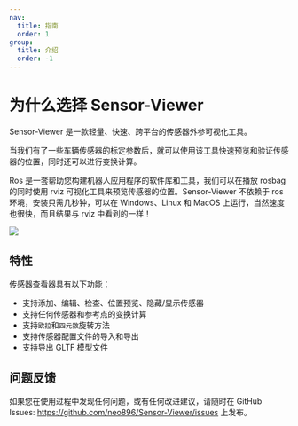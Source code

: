 ```yaml
---
nav:
  title: 指南
  order: 1
group:
  title: 介绍
  order: -1
---
```


# 为什么选择 Sensor-Viewer

Sensor-Viewer 是一款轻量、快速、跨平台的传感器外参可视化工具。

当我们有了一些车辆传感器的标定参数后，就可以使用该工具快速预览和验证传感器的位置，同时还可以进行变换计算。

Ros 是一套帮助您构建机器人应用程序的软件库和工具，我们可以在播放 rosbag 的同时使用 rviz 可视化工具来预览传感器的位置。Sensor-Viewer 不依赖于 ros 环境，安装只需几秒钟，可以在 Windows、Linux 和 MacOS 上运行，当然速度也很快，而且结果与 rviz 中看到的一样！

<img src='/Sensor-Viewer-Doc/showcase-cn.png'>

## 特性

传感器查看器具有以下功能：

- 支持添加、编辑、检查、位置预览、隐藏/显示传感器
- 支持任何传感器和参考点的变换计算
- 支持`欧拉`和`四元数`旋转方法
- 支持传感器配置文件的导入和导出
- 支持导出 GLTF 模型文件

## 问题反馈

如果您在使用过程中发现任何问题，或有任何改进建议，请随时在 GitHub Issues: https://github.com/neo896/Sensor-Viewer/issues 上发布。
